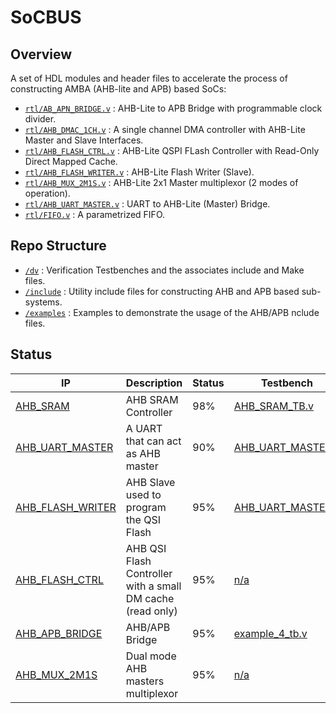 # SoCBUS
## Overview
A set of HDL modules and header files to accelerate the process of constructing AMBA (AHB-lite and APB) based SoCs:
- [`rtl/AB_APN_BRIDGE.v`](AHB_APB_BRIDGE.v) : AHB-Lite to APB Bridge with programmable clock divider.
- [`rtl/AHB_DMAC_1CH.v`](AHB_DMAC_1CH.v) : A single channel DMA controller with AHB-Lite Master and Slave Interfaces.
- [`rtl/AHB_FLASH_CTRL.v`](AHB_FLASH_CTRL.v) : AHB-Lite QSPI FLash Controller with Read-Only Direct Mapped Cache. 
- [`rtl/AHB_FLASH_WRITER.v`](AHB_FLASH_WRITER.v) : AHB-Lite Flash Writer (Slave).
- [`rtl/AHB_MUX_2M1S.v`](AHB_MUX_2M1S.v) : AHB-Lite 2x1 Master multiplexor (2 modes of operation).
- [`rtl/AHB_UART_MASTER.v`](AHB_UART_MASTER.v) : UART to AHB-Lite (Master) Bridge.
- [`rtl/FIFO.v`](FIFO.v) : A parametrized FIFO.

## Repo Structure
- [`/dv`](/dv) : Verification Testbenches and the associates include and Make files.
- [`/include`](/include) : Utility include files for constructing AHB and APB based sub-systems.
- [`/examples`](/examples) : Examples to demonstrate the usage of the AHB/APB nclude files. 

## Status
| IP  | Description | Status | Testbench |
| ------------- | ------------- | ------------- | ------------- |
| [AHB_SRAM](rtl/AHB_SRAM.v)  | AHB SRAM Controller | 98%  | [AHB_SRAM_TB.v](dv/AHB_SRAM_TB.v)
| [AHB_UART_MASTER](rtl/AHB_UART_MASTER.v)  | A UART that can act as AHB master | 90%  | [AHB_UART_MASTER.v](dv/AHB_UART_MASTER_TB.v)
| [AHB_FLASH_WRITER](rtl/AHB_FLASH_WRITER.v)  | AHB Slave used to program the QSI Flash | 95%  | [AHB_UART_MASTER.v](dv/AHB_UART_MASTER_TB.v)
| [AHB_FLASH_CTRL](rtl/AHB_FLASH_CTRL.v)  | AHB QSI Flash Controller with a small DM cache (read only) | 95%  | [n/a]()
| [AHB_APB_BRIDGE](rtl/AHB_APB_BRIDGE.v)  | AHB/APB Bridge | 95%  | [example_4_tb.v](dv/example_4_tb.v) 
| [AHB_MUX_2M1S](rtl/AHB_MUX_2M1S.v)  | Dual mode AHB masters multiplexor | 95%  | [n/a]() 
